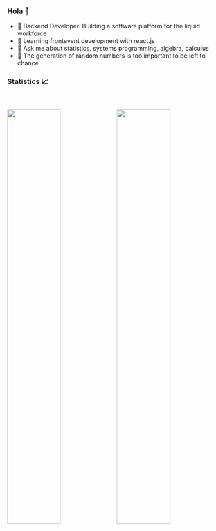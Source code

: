 ### Hola 👋

- 🔭 Backend Developer. Building a software platform for the liquid workforce
- 🌱 Learning frontevent development with react.js
- 💬 Ask me about statistics, systems programming, algebra, calculus
- 💭 The generation of random numbers is too important to be left to chance

### Statistics 📈
<br/>
<p align="left">
  <img width="49.5%" src="https://github-readme-stats.vercel.app/api?username=astradus&show_icons=true&theme=nord&hide_border=true" />
    <img width="49.5%" src="https://github-readme-streak-stats.herokuapp.com/?user=astradus&theme=nord&hide_border=true" />
  </a>
</p>
<br>
